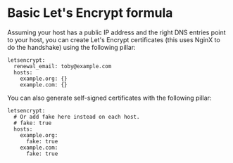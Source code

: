 # Basic Let's Encrypt formula

Assuming your host has a public IP address and the right DNS entries point to your host,
you can create Let's Encrypt certificates (this uses NginX to do the handshake) using
the following pillar:

```
letsencrypt:
  renewal_email: toby@example.com
  hosts:
    example.org: {}
    example.com: {}
```

You can also generate self-signed certificates with the following pillar:

```
letsencrypt:
  # Or add fake here instead on each host.
  # fake: true
  hosts:
    example.org:
      fake: true
    example.com:
      fake: true
```

